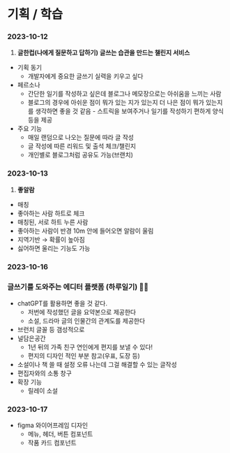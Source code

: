 # 기획 / 학습

### 2023-10-12

1. **글한컵(나에게 질문하고 답하기)**
 ****글쓰는 습관을 만드는 챌린지 서비스****


- 기획 동기
    - 개발자에게 중요한 글쓰기 실력을 키우고 싶다
- 페르소나
    - 간단한 일기를 작성하고 싶은데 블로그나 메모장으로는 아쉬움을 느끼는 사람
    - 블로그의 경우에 아쉬운 점이 뭐가 있는 지가 있는지 더 나은 점이 뭐가 있는지를 생각하면 좋을 것 같음 - 스트릭을 보여주거나 일기를 작성하기 편하게 양식등을 제공
- 주요 기능
    - 매일 랜덤으로 나오는 질문에 따라 글 작성
    - 글 작성에 따른 리워드 및 출석 체크/챌린지
    - 개인별로 블로그처럼 공유도 가능(브랜치)


### 2023-10-13

1. **좋알람**

- 매칭
- 좋아하는 사람 하트로 체크
- 매칭된, 서로 하트 누른 사람
- 좋아하는 사람이 반경 10m 안에 들어오면 알람이 울림
- 지역기반 → 확률이 높아짐
- 싫어하면 울리는 기능도 가능


### 2023-10-16

### 글쓰기를 도와주는 에디터 플랫폼 (하루일기) 👍🏻

- chatGPT를 활용하면 좋을 것 같다.
    - 저번에 작성했던 글을 요약본으로 제공한다
    - 소설, 드라마 글의 인물간의 관계도를 제공한다
- 브런치 글꼴 등 갬성적으로
- 널담은공간
    - 1년 뒤의 가족 친구 연인에게 편지를 보낼 수 있다!
    - 편지의 디자인 적인 부분 참고(우표, 도장 등)
- 소설이나 책 쓸 때 설정 오류 나는데 그걸 해결할 수 있는 글작성
- 편집자와의 소통 창구
- 확장 기능
    - 릴레이 소설


### 2023-10-17

- figma 와이어프레임 디자인
    - 메뉴, 헤더, 버튼 컴포넌트
    - 작품 카드 컴포넌트
